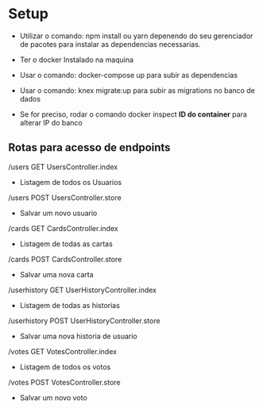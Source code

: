 # Setup

- Utilizar o comando: npm install ou yarn depenendo do seu gerenciador de pacotes para instalar as dependencias necessarias.

- Ter o docker Instalado na maquina
- Usar o comando: docker-compose up para subir as dependencias
- Usar o comando: knex migrate:up para subir as migrations no banco de dados

- Se for preciso, rodar o comando docker inspect **ID do container** para alterar IP do banco

## Rotas para acesso de endpoints

/users GET UsersController.index

- Listagem de todos os Usuarios

/users POST UsersController.store

- Salvar um novo usuario

/cards GET CardsController.index

- Listagem de todas as cartas

/cards POST CardsController.store

- Salvar uma nova carta

/userhistory GET UserHistoryController.index

- Listagem de todas as historias

/userhistory POST UserHistoryController.store

- Salvar uma nova historia de usuario

/votes GET VotesController.index

- Listagem de todos os votos

/votes POST VotesController.store

- Salvar um novo voto
